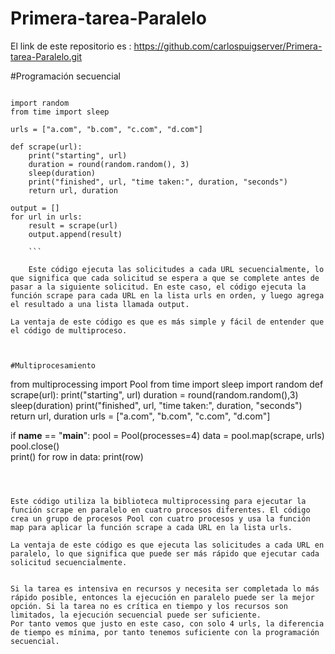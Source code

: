 # Primera-tarea-Paralelo

El link de este repositorio es : https://github.com/carlospuigserver/Primera-tarea-Paralelo.git


#Programación secuencial

```

import random
from time import sleep

urls = ["a.com", "b.com", "c.com", "d.com"]

def scrape(url):
    print("starting", url)
    duration = round(random.random(), 3)
    sleep(duration)
    print("finished", url, "time taken:", duration, "seconds")
    return url, duration

output = []
for url in urls:
    result = scrape(url)
    output.append(result)
    
    ```
    
    Este código ejecuta las solicitudes a cada URL secuencialmente, lo que significa que cada solicitud se espera a que se complete antes de pasar a la siguiente solicitud. En este caso, el código ejecuta la función scrape para cada URL en la lista urls en orden, y luego agrega el resultado a una lista llamada output.

La ventaja de este código es que es más simple y fácil de entender que el código de multiproceso. 



#Multiprocesamiento

```
from multiprocessing import Pool
from time import sleep
import random
def scrape(url):
    print("starting", url)
    duration = round(random.random(),3)
    sleep(duration)
    print("finished", url, "time taken:", duration, "seconds")
    return url, duration
urls = ["a.com", "b.com", "c.com", "d.com"]

if __name__ == "__main__":
    pool = Pool(processes=4)
    data = pool.map(scrape, urls)
    pool.close()    
    print()
    for row in data:
        print(row)
        
```



Este código utiliza la biblioteca multiprocessing para ejecutar la función scrape en paralelo en cuatro procesos diferentes. El código crea un grupo de procesos Pool con cuatro procesos y usa la función map para aplicar la función scrape a cada URL en la lista urls. 

La ventaja de este código es que ejecuta las solicitudes a cada URL en paralelo, lo que significa que puede ser más rápido que ejecutar cada solicitud secuencialmente.


Si la tarea es intensiva en recursos y necesita ser completada lo más rápido posible, entonces la ejecución en paralelo puede ser la mejor opción. Si la tarea no es crítica en tiempo y los recursos son limitados, la ejecución secuencial puede ser suficiente.
Por tanto vemos que justo en este caso, con solo 4 urls, la diferencia de tiempo es mínima, por tanto tenemos suficiente con la programación secuencial.





